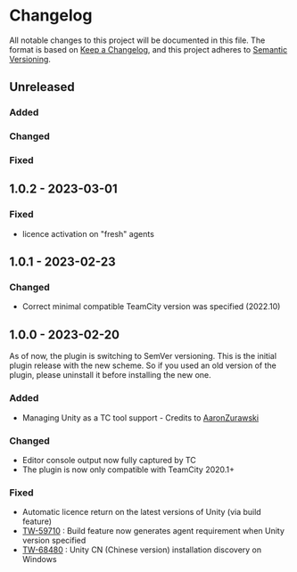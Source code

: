 # Changelog
All notable changes to this project will be documented in this file.
The format is based on [Keep a Changelog](https://keepachangelog.com/en/1.0.0/),
and this project adheres to [Semantic Versioning](https://semver.org/spec/v2.0.0.html).

## Unreleased

### Added

### Changed

### Fixed

## 1.0.2 - 2023-03-01

### Fixed
- licence activation on "fresh" agents

## 1.0.1 - 2023-02-23

### Changed
- Correct minimal compatible TeamCity version was specified (2022.10)

## 1.0.0 - 2023-02-20
As of now, the plugin is switching to SemVer versioning. This is the initial plugin release with the new scheme.
So if you used an old version of the plugin, please uninstall it before installing the new one.

### Added
- Managing Unity as a TC tool support - Credits to [AaronZurawski](https://github.com/AaronZurawski)

### Changed
- Editor console output now fully captured by TC
- The plugin is now only compatible with TeamCity 2020.1+

### Fixed
- Automatic licence return on the latest versions of Unity (via build feature)
- [TW-59710](https://youtrack.jetbrains.com/issue/TW-59710/Unity-build-feature-setting-Unity-version-doesnt-generate-an-agent-requirement) 
\: Build feature now generates agent requirement when Unity version specified
- [TW-68480](https://youtrack.jetbrains.com/issue/TW-68480/Unity-plugin-Unity-not-detected-with-no-apparent-reason-why)
\: Unity CN (Chinese version) installation discovery on Windows
